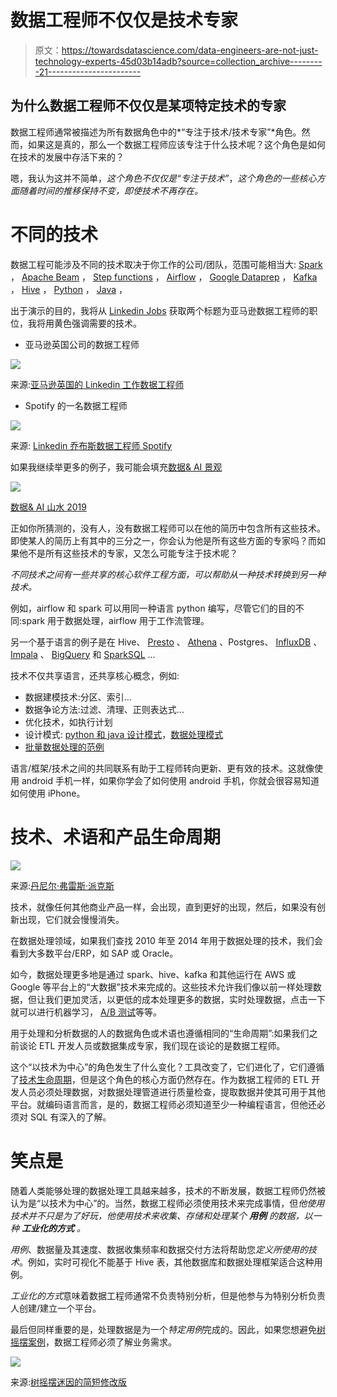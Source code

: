 # 数据工程师不仅仅是技术专家

> 原文：<https://towardsdatascience.com/data-engineers-are-not-just-technology-experts-45d03b14adb?source=collection_archive---------21----------------------->

## 为什么数据工程师不仅仅是某项特定技术的专家

数据工程师通常被描述为所有数据角色中的*“专注于技术/技术专家”*角色。然而，如果这是真的，那么一个数据工程师应该专注于什么技术呢？这个角色是如何在技术的发展中存活下来的？

嗯，我认为这并不简单，*这个角色不仅仅是“专注于技术”*，*这个角色的一些核心方面随着时间的推移保持不变，即使技术不再存在。*

# 不同的技术

数据工程可能涉及不同的技术取决于你工作的公司/团队，范围可能相当大: [Spark](https://spark.apache.org/) ， [Apache Beam](https://beam.apache.org/) ， [Step functions](https://aws.amazon.com/step-functions/) ， [Airflow](https://airflow.apache.org/) ， [Google Dataprep](https://cloud.google.com/dataprep/?utm_source=google&utm_medium=cpc&utm_campaign=emea-fr-all-en-dr-bkws-all-all-trial-b-gcp-1007176&utm_content=text-ad-none-any-DEV_c-CRE_253510076551-ADGP_Hybrid+%7C+AW+SEM+%7C+BKWS+~+BMM_M:1_FR_EN_Data_DataPrep_SEO-KWID_43700021003902732-kwd-316837043214-userloc_1006094&utm_term=KW_%2Bdataprep%20%2Bgoogle-ST_%2Bdataprep+%2Bgoogle&ds_rl=1242853&ds_rl=1245734&ds_rl=1245734&gclid=CjwKCAiA9JbwBRAAEiwAnWa4Q3CJnVNL6Q-yruYRcLJ3_WRPjufJFqsi2_M1l6pvSbj0xGsNBk7S5BoCTBQQAvD_BwE) ， [Kafka](https://kafka.apache.org/) ， [Hive](https://hive.apache.org/) ， [Python](https://www.python.org/) ， [Java](https://www.java.com/en/) ，

出于演示的目的，我将从 [Linkedin Jobs](https://www.linkedin.com/jobs/) 获取两个标题为亚马逊数据工程师的职位，我将用黄色强调需要的技术。

*   亚马逊英国公司的数据工程师

![](img/3e16c8ff61689cb08071d599b37f677d.png)

来源:[亚马逊英国的 Linkedin 工作数据工程师](https://www.linkedin.com/jobs/view/1618056691/)

*   Spotify 的一名数据工程师

![](img/1dbf98a4e092ac2cfda4925f70a9c9bb.png)

来源: [Linkedin 乔布斯数据工程师 Spotify](https://www.linkedin.com/jobs/view/1580542673)

如果我继续举更多的例子，我可能会填充[数据& AI 景观](https://mattturck.com/data2019/)

![](img/90b6b0be6f22f180717b28ae2786c5f8.png)

[数据& AI 山水 2019](http://mattturck.com/wp-content/uploads/2019/07/2019_Matt_Turck_Big_Data_Landscape_Final_Fullsize.png)

正如你所猜测的，没有人，没有数据工程师可以在他的简历中包含所有这些技术。即使某人的简历上有其中的三分之一，你会认为他是所有这些方面的专家吗？而如果他不是所有这些技术的专家，又怎么可能专注于技术呢？

*不同技术之间有一些共享的核心软件工程方面，可以帮助从一种技术转换到另一种技术。*

例如，airflow 和 spark 可以用同一种语言 python 编写，尽管它们的目的不同:spark 用于数据处理，airflow 用于工作流管理。

另一个基于语言的例子是在 Hive、 [Presto](https://prestodb.io/) 、 [Athena](https://aws.amazon.com/athena/) 、Postgres、 [InfluxDB](https://www.influxdata.com/products/) 、 [Impala](https://impala.apache.org/) 、 [BigQuery](https://cloud.google.com/bigquery/) 和 [SparkSQL](https://spark.apache.org/sql/) …

技术不仅共享语言，还共享核心概念，例如:

*   数据建模技术:分区、索引…
*   数据争论方法:过滤、清理、正则表达式...
*   优化技术，如执行计划
*   设计模式: [python 和 java 设计模式](https://refactoring.guru/design-patterns/)，[数据处理模式](/4-design-principles-for-data-processing-964d6a45cb7c)
*   [批量数据处理的范例](https://medium.com/@maximebeauchemin/functional-data-engineering-a-modern-paradigm-for-batch-data-processing-2327ec32c42a)

语言/框架/技术之间的共同联系有助于工程师转向更新、更有效的技术。这就像使用 android 手机一样，如果你学会了如何使用 android 手机，你就会很容易知道如何使用 iPhone。

# 技术、术语和产品生命周期

![](img/eae0b386cf9fae9ca592679d8c45c3b4.png)

来源:[丹尼尔·弗雷斯·派克斯](https://www.pexels.com/photo/photo-of-dslr-cameras-lying-on-the-ground-surrounded-by-people-1654510/)

技术，就像任何其他商业产品一样，会出现，直到更好的出现，然后，如果没有创新出现，它们就会慢慢消失。

在数据处理领域，如果我们查找 2010 年至 2014 年用于数据处理的技术，我们会看到大多数平台/ERP，如 SAP 或 Oracle。

如今，数据处理更多地是通过 spark、hive、kafka 和其他运行在 AWS 或 Google 等平台上的“大数据”技术来完成的。这些技术允许我们像以前一样处理数据，但让我们更加灵活，以更低的成本处理更多的数据，实时处理数据，点击一下就可以进行机器学习， [A/B 测试](https://medium.com/@InVisionApp/a-b-and-see-a-beginner-s-guide-to-a-b-testing-a16406f1a239)等等。

用于处理和分析数据的人的数据角色或术语也遵循相同的“生命周期”:如果我们之前谈论 ETL 开发人员或数据集成专家，我们现在谈论的是数据工程师。

这个“以技术为中心”的角色发生了什么变化？工具改变了，它们进化了，它们遵循了[技术生命周期](https://en.wikipedia.org/wiki/Technology_life_cycle)，但是这个角色的核心方面仍然存在。作为数据工程师的 ETL 开发人员必须处理数据，对数据处理管道进行质量检查，提取数据并使其可用于其他平台。就编码语言而言，是的，数据工程师必须知道至少一种编程语言，但他还必须对 SQL 有深入的了解。

# 笑点是

随着人类能够处理的数据处理工具越来越多，技术的不断发展，数据工程师仍然被认为是“以技术为中心”的。当然，数据工程师必须使用技术来完成事情，但*他使用技术并不只是为了好玩，他使用技术来收集、存储和处理某个* ***用例*** *的数据，以一种* ***工业化的方式*** *。*

*用例*、数据量及其速度、数据收集频率和数据交付方法将帮助您*定义所使用的技术*。例如，实时可视化不能基于 Hive 表，其他数据库和数据处理框架适合这种用例。

*工业化的方式*意味着数据工程师通常不负责特别分析，但是他参与为特别分析负责人创建/建立一个平台。

最后但同样重要的是，处理数据是为一个*特定用例*完成的。因此，如果您想避免[树摇摆案例](https://knowyourmeme.com/photos/475749-tree-swing-cartoon-parodies)，数据工程师必须了解业务需求。

![](img/be062659b628d185929b09daa7e9af1b.png)

来源:[树摇摆迷因的简短修改版](https://knowyourmeme.com/photos/475749-tree-swing-cartoon-parodies)